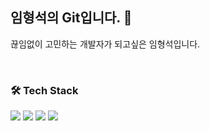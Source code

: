 ## 임형석의 Git입니다. 👋
끊임없이 고민하는 개발자가 되고싶은 임형석입니다.
<br>


</br>

### 🛠️ Tech Stack
<img src="https://img.shields.io/badge/springboot-6DB33F?style=for-the-badge&logo=springboot&logoColor=white"/> <img src="https://img.shields.io/badge/MySQL-4479A1?style=for-the-badge&logo=MySQL&logoColor=white"/> <img src="https://img.shields.io/badge/amazonec2-FF9900?style=for-the-badge&logo=amazonec2&logoColor=white"/> <img src="https://img.shields.io/badge/githubactions-2088FF?style=for-the-badge&logo=githubactions&logoColor=white"/> 
<br>

</br>
